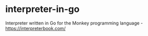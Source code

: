 # interpreter-in-go
Interpreter written in Go for the Monkey programming language - https://interpreterbook.com/
